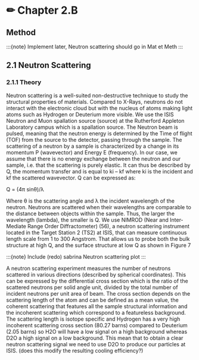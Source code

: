# &#9999; **Chapter 2.B**  

## Method


:::{note}
Implement later, Neutron scattering should go in Mat et Meth 
:::

## 2.1 Neutron Scattering

### 2.1.1 Theory

Neutron scattering is a well-suited non-destructive technique to study the structural properties of materials. Compared to X-Rays, neutrons do not interact with the electronic cloud but with the nucleus of atoms making light atoms such as Hydrogen or Deuterium more visible. We use the ISIS Neutron and Muon spallation source (source) at the Rutherford Appleton Laboratory campus which is a spallation source. The Neutron beam is pulsed, meaning that the neutron energy is determined by the Time of flight (TOF) from the source to the detector, passing through the sample.
The scattering of a neutron by a sample is characterized by a change in its momentum P (wavevector) and Energy E (frequency). In our case, we assume that there is no energy exchange between the neutron and our sample, i.e. that the scattering is purely elastic. It can thus be described by Q, the momentum transfer and is equal to ki – kf where ki is the incident and kf the scattered wavevector. Q can be expressed as:

 Q =  (4π sin⁡θ)/λ
 
Where θ is the scattering angle and λ the incident wavelength of the neutron.
Neutrons are scattered when their wavelengths are comparable to the distance between objects within the sample. Thus, the larger the wavelength (lambda), the smaller is Q.
We use NIMROD (Near and Inter-Mediate Range Order Diffractometer) (56), a neutron scattering instrument located in the Target Station 2 (TS2) at ISIS, that can measure continuous length scale from 1 to 300 Angstrom. That allows us to probe both the bulk structure at high Q, and the surface structure at low Q as shown in Figure 7

:::{note}
Include (redo)  sabrina Neutron scattering plot
:::

A neutron scattering experiment measures the number of neutrons scattered in various directions (described by spherical coordinates). This can be expressed by the differential cross section which is the ratio of the scattered neutrons per solid angle unit, divided by the total number of incident neutrons per unit area of beam. The cross section depends on the scattering length of the atom and can be defined as a mean value, the coherent scattering that features all the sample structural information and the incoherent scattering which correspond to a featureless background. The scattering length is isotope specific and Hydrogen has a very high incoherent scattering cross section (80.27 barns) compared to Deuterium (2.05 barns) so H2O will have a low signal on a high background whereas D2O a high signal on a low background. This mean that to obtain a clear neutron scattering signal we need to use D2O to produce our particles at ISIS. (does this modify the resulting cooling efficiency?)

